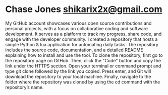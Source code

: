 # Chase Jones shikarix2x@gmail.com
My GitHub account showcases various open source contributions and personal projects, with a focus on collaborative coding and software development. It serves as a platform to track my progress, share code, and engage with the developer community. 
I created a repository that hosts a simple Python & lua application for automating daily tasks. The repository includes the source code, documentation, and a detailed README explaining how to install and use the tool.
To clone the repository, first go to the repository page on GitHub. Then, click the "Code" button and copy the link under the HTTPS section. Open your terminal or command prompt and type git clone followed by the link you copied. Press enter, and Git will download the repository to your local machine. Finally, navigate to the folder where the repository was cloned by using the cd command with the repository’s name.
